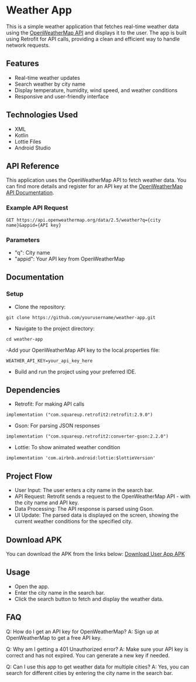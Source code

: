 # Weather App

This is a simple weather application that fetches real-time weather data using the [OpenWeatherMap API](https://openweathermap.org/api) and displays it to the user. The app is built using Retrofit for API calls, providing a clean and efficient way to handle network requests.

## Features

- Real-time weather updates
- Search weather by city name
- Display temperature, humidity, wind speed, and weather conditions
- Responsive and user-friendly interface

## Technologies Used
- XML
- Kotlin
- Lottie Files
- Android Studio



## API Reference

This application uses the OpenWeatherMap API to fetch weather data. You can find more details and register for an API key at the [OpenWeatherMap API Documentation](https://openweathermap.org/api).

### Example API Request

```http
GET https://api.openweathermap.org/data/2.5/weather?q={city name}&appid={API key}
```

### Parameters
- "q": City name
- "appid": Your API key from OpenWeatherMap

## Documentation

### Setup
- Clone the repository:
```http
git clone https://github.com/yourusername/weather-app.git
```
- Navigate to the project directory:
```http
cd weather-app
```
-Add your OpenWeatherMap API key to the local.properties file:
```http
WEATHER_API_KEY=your_api_key_here
```
- Build and run the project using your preferred IDE.

## Dependencies
- Retrofit: For making API calls
```htttp
implementation ("com.squareup.retrofit2:retrofit:2.9.0")
```
- Gson: For parsing JSON responses
```http
implementation ("com.squareup.retrofit2:converter-gson:2.2.0")
```
- Lottie: To show animated weather condition
```http
implementation 'com.airbnb.android:lottie:$lottieVersion'
```


## Project Flow
- User Input: The user enters a city name in the search bar.
- API Request: Retrofit sends a request to the OpenWeatherMap API - with the city name and API key.
- Data Processing: The API response is parsed using Gson.
- UI Update: The parsed data is displayed on the screen, showing the current weather conditions for the specified city.

## Download APK
You can download the APK from the links below:
[Download User App APK](https://github.com/faysalabir779/WeatherApp/releases/download/1.1/Weather.App.apk)

## Usage
- Open the app.
- Enter the city name in the search bar.
- Click the search button to fetch and display the weather data.

## FAQ
Q: How do I get an API key for OpenWeatherMap?
A: Sign up at OpenWeatherMap to get a free API key.

Q: Why am I getting a 401 Unauthorized error?
A: Make sure your API key is correct and has not expired. You can generate a new key if needed.

Q: Can I use this app to get weather data for multiple cities?
A: Yes, you can search for different cities by entering the city name in the search bar.

